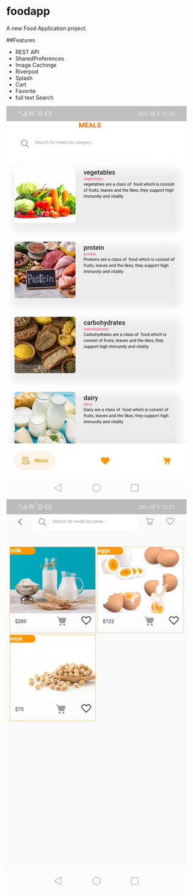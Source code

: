 # foodapp

A new Food Application project.


##Features
- REST API
- SharedPreferences
- Image Cachinge
- Riverpod
- Splash
- Cart
- Favorite
- full text Search


![alt text](https://github.com/leadpresence/foodapp/blob/master/shots/foodapp-cat.jpg)
![alt text](https://github.com/leadpresence/foodapp/blob/master/shots/foodapp-list.jpg)




